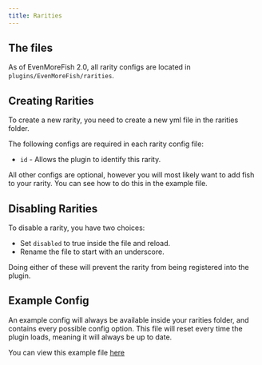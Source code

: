 ```yaml
---
title: Rarities
---
```


## The files
As of EvenMoreFish 2.0, all rarity configs are located in `plugins/EvenMoreFish/rarities`.

## Creating Rarities
To create a new rarity, you need to create a new yml file in the rarities folder.

The following configs are required in each rarity config file:
- `id` - Allows the plugin to identify this rarity.

All other configs are optional, however you will most likely want to add fish to your rarity. You can see how to do this in the example file.

## Disabling Rarities
To disable a rarity, you have two choices:
- Set `disabled` to true inside the file and reload.
- Rename the file to start with an underscore.

Doing either of these will prevent the rarity from being registered into the plugin.

## Example Config
An example config will always be available inside your rarities folder, and contains every possible config option.
This file will reset every time the plugin loads, meaning it will always be up to date.

You can view this example file [here](https://github.com/EvenMoreFish/EvenMoreFish/blob/master/even-more-fish-plugin/src/main/resources/rarities/_example.yml)